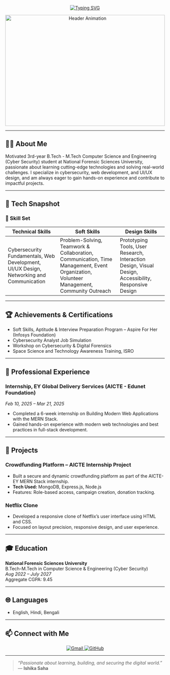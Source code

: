 <!-- Typing SVG Header -->
<p align="center">
  <a href="https://github.com/ishikaaa18">
    <img src="https://readme-typing-svg.demolab.com?font=Fira+Code&weight=500&size=28&pause=1000&color=38B2AC&center=true&vCenter=true&width=800&height=60&lines=Hi%2C+I'm+Ishika+Saha!;Cyber+Security+Student+%7C+Web+Developer+%7C+Tech+Explorer" alt="Typing SVG">
  </a>
</p>

<div align="center">
  <img src="https://media0.giphy.com/media/v1.Y2lkPTc5MGI3NjExb2lxdjN1a2QxOGZ0em9sNHBpNTZ4cHl5N280N2t5c2gxZWJqam13NCZlcD12MV9pbnRlcm5hbF9naWZfYnlfaWQmY3Q9Zw/xUPGcEliCc7bETyfO8/giphy.gif" alt="Header Animation" width="100%" height="350">
</div>

---

## 🧑‍💻 About Me

Motivated 3rd-year B.Tech - M.Tech Computer Science and Engineering (Cyber Security) student at National Forensic Sciences University, passionate about learning cutting-edge technologies and solving real-world challenges. I specialize in cybersecurity, web development, and UI/UX design, and am always eager to gain hands-on experience and contribute to impactful projects.

---

## 🚀 Tech Snapshot

### 🧰 Skill Set

| Technical Skills | Soft Skills | Design Skills |
|------------------|-------------|--------------|
| Cybersecurity Fundamentals, Web Development, UI/UX Design, Networking and Communication | Problem-Solving, Teamwork & Collaboration, Communication, Time Management, Event Organization, Volunteer Management, Community Outreach | Prototyping Tools, User Research, Interaction Design, Visual Design, Accessibility, Responsive Design |

---

## 🏆 Achievements & Certifications

- Soft Skills, Aptitude & Interview Preparation Program – Aspire For Her (Infosys Foundation)
- Cybersecurity Analyst Job Simulation
- Workshop on Cybersecurity & Digital Forensics
- Space Science and Technology Awareness Training, ISRO

---

## 💼 Professional Experience

### Internship, EY Global Delivery Services (AICTE - Edunet Foundation)
_Feb 10, 2025 – Mar 21, 2025_

- Completed a 6-week internship on Building Modern Web Applications with the MERN Stack.
- Gained hands-on experience with modern web technologies and best practices in full-stack development.

---

## 🚩 Projects

### Crowdfunding Platform – AICTE Internship Project
- Built a secure and dynamic crowdfunding platform as part of the AICTE-EY MERN Stack internship.
- **Tech Used:** MongoDB, Express.js, Node.js
- Features: Role-based access, campaign creation, donation tracking.

### Netflix Clone
- Developed a responsive clone of Netflix’s user interface using HTML and CSS.
- Focused on layout precision, responsive design, and user experience.

---

## 🎓 Education

**National Forensic Sciences University**  
B.Tech-M.Tech in Computer Science & Engineering (Cyber Security)  
_Aug 2022 – July 2027_  
Aggregate CGPA: 9.45

---

## 🌐 Languages

- English, Hindi, Bengali

---

## 📫 Connect with Me

<p align="center">
  <a href="mailto:ishikasaha.trp@gmail.com">
    <img src="https://skillicons.dev/icons?i=gmail" alt="Gmail" />
  </a>
  <a href="https://github.com/ishikaaa18">
    <img src="https://skillicons.dev/icons?i=github" alt="GitHub" />
  </a>
</p>

---

> _“Passionate about learning, building, and securing the digital world.”_ — **Ishika Saha**

